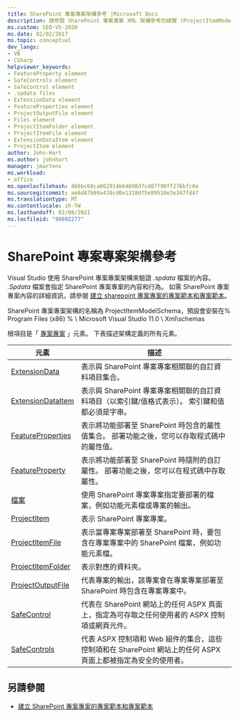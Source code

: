 ```yaml
---
title: SharePoint 專案專案架構參考 |Microsoft Docs
description: 請參閱 SharePoint 專案專案 XML 架構參考的總覽 (ProjectItemModelSchema .xsd) ，它是用來驗證 .spdata 檔案的內容。
ms.custom: SEO-VS-2020
ms.date: 02/02/2017
ms.topic: conceptual
dev_langs:
- VB
- CSharp
helpviewer_keywords:
- FeatureProperty element
- SafeControls element
- SafeControl element
- .spdata files
- ExtensionData element
- FeatureProperties element
- ProjectOutputFile element
- Files element
- ProjectItemFolder element
- ProjectItemFile element
- ExtensionDataItem element
- ProjectItem element
author: John-Hart
ms.author: johnhart
manager: jmartens
ms.workload:
- office
ms.openlocfilehash: 466bc68ca002914b64698d7cd87f98ff276bfc0e
ms.sourcegitcommit: ae6d47b09a439cd0e13180f5e89510e3e347fd47
ms.translationtype: MT
ms.contentlocale: zh-TW
ms.lasthandoff: 02/08/2021
ms.locfileid: "99892277"
---
```

# <a name="sharepoint-project-item-schema-reference"></a>SharePoint 專案專案架構參考
  Visual Studio 使用 SharePoint 專案專案架構來驗證 *.spdata* 檔案的內容。 *.Spdata* 檔案會指定 SharePoint 專案專案的內容和行為。 如需 SharePoint 專案專案內容的詳細資訊，請參閱 [建立 sharepoint 專案專案的專案範本和專案範本](../sharepoint/creating-item-templates-and-project-templates-for-sharepoint-project-items.md)。

 SharePoint 專案專案架構的名稱為 ProjectItemModelSchema，預設會安裝在% Program Files (x86) % \ Microsoft Visual Studio 11.0 \ Xml\schemas

 根項目是「 [專案專案](../sharepoint/projectitem-element.md) 」元素。 下表描述架構定義的所有元素。

|元素|描述|
|-------------|-----------------|
|[ExtensionData](../sharepoint/extensiondata-element.md)|表示與 SharePoint 專案專案相關聯的自訂資料項目集合。|
|[ExtensionDataItem](../sharepoint/extensiondataitem-element.md)|表示與 SharePoint 專案專案相關聯的自訂資料項目（以索引鍵/值格式表示）。 索引鍵和值都必須是字串。|
|[FeatureProperties](../sharepoint/featureproperties-element.md)|表示將功能部署至 SharePoint 時包含的屬性值集合。 部署功能之後，您可以存取程式碼中的屬性值。|
|[FeatureProperty](../sharepoint/featureproperty-element.md)|表示將功能部署至 SharePoint 時隨附的自訂屬性。 部署功能之後，您可以在程式碼中存取屬性。|
|[檔案](../sharepoint/files-element.md)|使用 SharePoint 專案專案指定要部署的檔案，例如功能元素檔或專案的輸出。|
|[ProjectItem](../sharepoint/projectitem-element.md)|表示 SharePoint 專案專案。|
|[ProjectItemFile](../sharepoint/projectitemfile-element.md)|表示當專案專案部署至 SharePoint 時，要包含在專案專案中的 SharePoint 檔案，例如功能元素檔。|
|[ProjectItemFolder](../sharepoint/projectitemfolder-element.md)|表示對應的資料夾。|
|[ProjectOutputFile](../sharepoint/projectoutputfile-element.md)|代表專案的輸出，該專案會在專案專案部署至 SharePoint 時包含在專案專案中。|
|[SafeControl](../sharepoint/safecontrol-element.md)|代表在 SharePoint 網站上的任何 ASPX 頁面上，指定為可存取之任何使用者的 ASPX 控制項或網頁元件。|
|[SafeControls](../sharepoint/safecontrols-element.md)|代表 ASPX 控制項和 Web 組件的集合，這些控制項和在 SharePoint 網站上的任何 ASPX 頁面上都被指定為安全的使用者。|

## <a name="see-also"></a>另請參閱
- [建立 SharePoint 專案專案的專案範本和專案範本](../sharepoint/creating-item-templates-and-project-templates-for-sharepoint-project-items.md)
